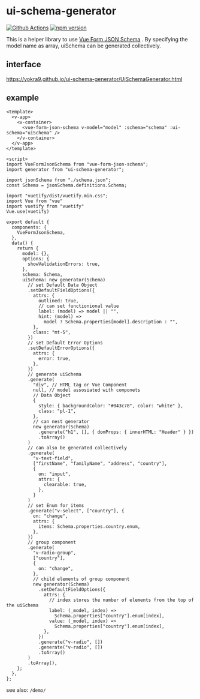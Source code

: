 # ui-schema-generator

[![Github Actions](https://github.com/yokra9/ui-schema-generator/actions/workflows/node.js.yml/badge.svg)](https://github.com/yokra9/ui-schema-generator/actions/workflows/node.js.yml)
[![npm version](https://badge.fury.io/js/ui-schema-generator.svg)](https://badge.fury.io/js/ui-schema-generator)

This is a helper library to use [Vue Form JSON Schema](https://github.com/jarvelov/vue-form-json-schema) . By specifying the model name as array, uiSchema can be generated collectively.

## interface

<https://yokra9.github.io/ui-schema-generator/UiSchemaGenerator.html>

## example

```vue
<template>
  <v-app>
    <v-container>
      <vue-form-json-schema v-model="model" :schema="schema" :ui-schema="uiSchema" />
    </v-container>
  </v-app>
</template>

<script>
import VueFormJsonSchema from "vue-form-json-schema";
import generator from "ui-schema-generator";

import jsonSchema from "./schema.json";
const Schema = jsonSchema.definitions.Schema;

import "vuetify/dist/vuetify.min.css";
import Vue from "vue"
import vuetify from "vuetify"
Vue.use(vuetify)

export default {
  components: {
    VueFormJsonSchema,
  },
  data() {
    return {
      model: {},
      options: {
        showValidationErrors: true,
      },
      schema: Schema,
      uiSchema: new generator(Schema)
        // set Default Data Object
        .setDefaultFieldOptions({
          attrs: {
            outlined: true,
            // can set functionional value
            label: (model) => model || "",
            hint: (model) =>
              model ? Schema.properties[model].description : "",
          },
          class: "mt-5",
        })
        // set Default Error Options
        .setDefaultErrorOptions({
          attrs: {
            error: true,
          },
        })
        // generate uiSchema
        .generate(
          "div", // HTML tag or Vue Component
          null, // model assosiated with componets 
          // Data Object
          {
            style: { backgroundColor: "#043c78", color: "white" },
            class: "pl-1",
          },
          // can nest generator
          new generator(Schema)
            .generate("h1", [], { domProps: { innerHTML: "Header" } })
            .toArray()
        )
        // can also be generated collectively
        .generate(
          "v-text-field",
          ["firstName", "familyName", "address", "country"],
          {
            on: "input",
            attrs: {
              clearable: true,
            },
          }
        )
        // set Enum for items
        .generate("v-select", ["country"], {
          on: "change",
          attrs: {
            items: Schema.properties.country.enum,
          },
        })
        // group component
        .generate(
          "v-radio-group",
          ["country"],
          {
            on: "change",
          },
          // child elements of group component
          new generator(Schema)
            .setDefaultFieldOptions({
              attrs: {
                // index stores the number of elements from the top of the uiSchema
                label: (_model, index) =>
                  Schema.properties["country"].enum[index],
                value: (_model, index) =>
                  Schema.properties["country"].enum[index],
              },
            })
            .generate("v-radio", [])
            .generate("v-radio", [])
            .toArray()
        )
        .toArray(),
    };
  },
};
```

see also: `/demo/`
